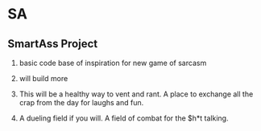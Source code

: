 # SA

SmartAss Project
----------------
1.  basic code base of inspiration for new game of sarcasm

2.  will build more

3.  This will be a healthy way to vent and rant. A place to exchange all the crap from the day for laughs and fun.
4.  A dueling field if you will.  A field of combat for the $h*t talking.
